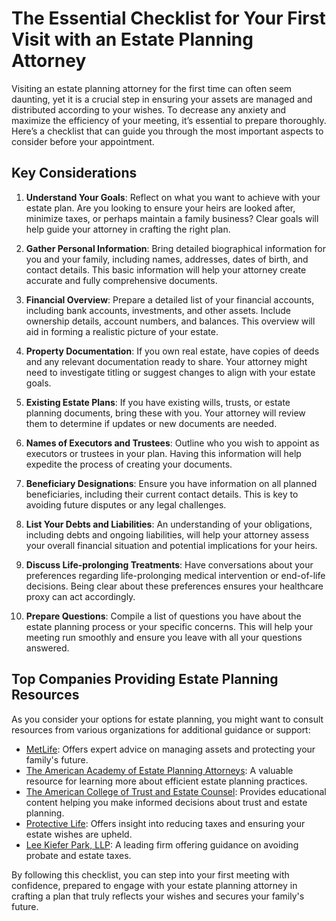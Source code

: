 # The Essential Checklist for Your First Visit with an Estate Planning Attorney

Visiting an estate planning attorney for the first time can often seem daunting, yet it is a crucial step in ensuring your assets are managed and distributed according to your wishes. To decrease any anxiety and maximize the efficiency of your meeting, it’s essential to prepare thoroughly. Here’s a checklist that can guide you through the most important aspects to consider before your appointment.

## Key Considerations

1. **Understand Your Goals**: Reflect on what you want to achieve with your estate plan. Are you looking to ensure your heirs are looked after, minimize taxes, or perhaps maintain a family business? Clear goals will help guide your attorney in crafting the right plan.

2. **Gather Personal Information**: Bring detailed biographical information for you and your family, including names, addresses, dates of birth, and contact details. This basic information will help your attorney create accurate and fully comprehensive documents.

3. **Financial Overview**: Prepare a detailed list of your financial accounts, including bank accounts, investments, and other assets. Include ownership details, account numbers, and balances. This overview will aid in forming a realistic picture of your estate.

4. **Property Documentation**: If you own real estate, have copies of deeds and any relevant documentation ready to share. Your attorney might need to investigate titling or suggest changes to align with your estate goals.

5. **Existing Estate Plans**: If you have existing wills, trusts, or estate planning documents, bring these with you. Your attorney will review them to determine if updates or new documents are needed.

6. **Names of Executors and Trustees**: Outline who you wish to appoint as executors or trustees in your plan. Having this information will help expedite the process of creating your documents.

7. **Beneficiary Designations**: Ensure you have information on all planned beneficiaries, including their current contact details. This is key to avoiding future disputes or any legal challenges.

8. **List Your Debts and Liabilities**: An understanding of your obligations, including debts and ongoing liabilities, will help your attorney assess your overall financial situation and potential implications for your heirs.

9. **Discuss Life-prolonging Treatments**: Have conversations about your preferences regarding life-prolonging medical intervention or end-of-life decisions. Being clear about these preferences ensures your healthcare proxy can act accordingly.

10. **Prepare Questions**: Compile a list of questions you have about the estate planning process or your specific concerns. This will help your meeting run smoothly and ensure you leave with all your questions answered.

## Top Companies Providing Estate Planning Resources

As you consider your options for estate planning, you might want to consult resources from various organizations for additional guidance or support:

- [MetLife](/dir/metlife): Offers expert advice on managing assets and protecting your family's future.
- [The American Academy of Estate Planning Attorneys](/dir/american_academy_of_estate_planning_attorneys): A valuable resource for learning more about efficient estate planning practices.
- [The American College of Trust and Estate Counsel](/dir/the_american_college_of_trust_and_estate_counsel): Provides educational content helping you make informed decisions about trust and estate planning.
- [Protective Life](/dir/protective_life): Offers insight into reducing taxes and ensuring your estate wishes are upheld.
- [Lee Kiefer Park, LLP](/dir/lee_kiefer_park_llp): A leading firm offering guidance on avoiding probate and estate taxes.

By following this checklist, you can step into your first meeting with confidence, prepared to engage with your estate planning attorney in crafting a plan that truly reflects your wishes and secures your family's future.